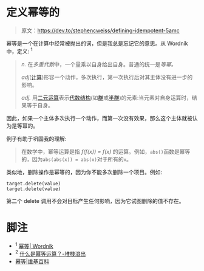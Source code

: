 # 定义幂等的

> 原文：<https://dev.to/stephencweiss/defining-idempotent-5amc>

幂等是一个在计算中经常被抛出的词，但是我总是忘记它的意思。从 Wordnik 中，定义: <sup>1</sup>

> *n.* 在*多重代数*中，一个量乘以自身给出自身。普通的统一是*等幂。*
> 
> *adj*([计算](https://www.wordnik.com/words/computing))形容一个动作，多次执行，第一次执行后对其主体没有进一步的影响。
> 
> *adj.* 用[二元运算](https://www.wordnik.com/words/binary%20operation)表示[代数结构](https://www.wordnik.com/words/algebraic%20structure)(如[群](https://www.wordnik.com/words/group)或[半群](https://www.wordnik.com/words/semigroup))的元素:当元素对自身运算时，结果等于自身。

因此，如果一个主体多次执行一个动作，而第一次没有效果，那么这个主体就被认为是等幂的。

例子有助于巩固我的理解:

> 在数学中，幂等运算是指 *f(f(x)) = f(x)* 的运算。例如，`abs()`函数是幂等的，因为`abs(abs(x)) = abs(x)`对于所有的`x`。

类似地，删除操作是幂等的，因为你不能多次删除一个项目。例如:

```
target.delete(value)
target.delete(value) 
```

第二个 delete 调用不会对目标产生任何影响，因为它试图删除的值不存在。

# 脚注

*   <sup>1</sup> [幂等| Wordnik](https://www.wordnik.com/words/idempotent)
*   <sup>2</sup> [什么是幂等运算？-堆栈溢出](https://stackoverflow.com/a/1077421/9888057)
*   [幂等|维基百科](https://en.wikipedia.org/wiki/Idempotence)